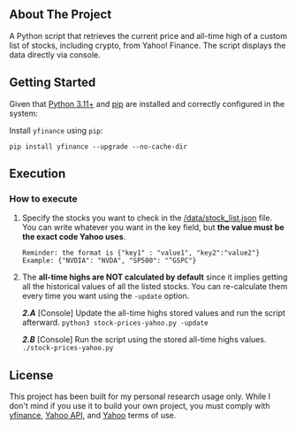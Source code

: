 ## About The Project <a id="top"></a>
A Python script that retrieves the current price and all-time high of a custom list of stocks, including crypto, from Yahoo! Finance. The script displays the data directly via console.

## Getting Started
Given that [Python 3.11+](https://www.python.org/downloads/) and [pip](https://pip.pypa.io/en/stable/) are installed and correctly configured in the system:

Install  `yfinance`  using  `pip`:

```pip install yfinance --upgrade --no-cache-dir```

## Execution
### How to execute
1. Specify the stocks you want to check in the [/data/stock_list.json](data/stock_list.json) file. You can write whatever you want in the key field, but **the value must be the exact code Yahoo uses**. 
	 ```
	 Reminder: the format is {"key1" : "value1", "key2":"value2"} 
	 Example: {"NVDIA": "NVDA", "SP500": "^GSPC"}
	 ```
2. The **all-time highs are NOT calculated by default** since it implies getting all the historical values of all the listed stocks. You can re-calculate them every time you want using the `-update` option.
	
	***2.A***  [Console] Update the all-time highs stored values and run the script afterward.
	```python3 stock-prices-yahoo.py -update``` 
	
	***2.B*** [Console] Run the script using the stored all-time highs values.
	```./stock-prices-yahoo.py```

## License
This project has been built for my personal research usage only. While I don't mind if you use it to build your own project, you must comply with  [yfinance](https://github.com/ranaroussi/yfinance), [Yahoo API](https://legal.yahoo.com/us/en/yahoo/terms/product-atos/apiforydn/index.html), and [Yahoo](https://policies.yahoo.com/us/en/yahoo/terms/index.htm) terms of use.
